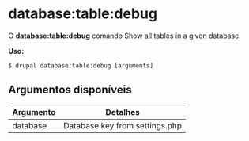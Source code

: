 # database:table:debug
O **database:table:debug** comando Show all tables in a given database.

**Uso:**
```
$ drupal database:table:debug [arguments] 
```

## Argumentos disponíveis
Argumento | Detalhes
---------|-------------
database | Database key from settings.php
